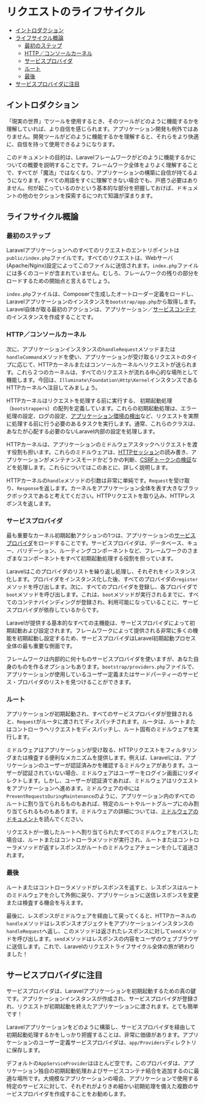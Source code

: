 # リクエストのライフサイクル

- [イントロダクション](#introduction)
- [ライフサイクル概論](#lifecycle-overview)
    - [最初のステップ](#first-steps)
    - [HTTP／コンソールカーネル](#http-console-kernels)
    - [サービスプロバイダ](#service-providers)
    - [ルート](#routing)
    - [最後](#finishing-up)
- [サービスプロバイダに注目](#focus-on-service-providers)

<a name="introduction"></a>
## イントロダクション

「現実の世界」でツールを使用するとき、そのツールがどのように機能するかを理解していれば、より自信を感じられます。アプリケーション開発も例外ではありません。開発ツールがどのように機能するかを理解すると、それらをより快適に、自信を持って使用できるようになります。

このドキュメントの目的は、Laravelフレームワークがどのように機能するかについての概要を説明することです。フレームワーク全体をよりよく理解することで、すべてが「魔法」ではなくなり、アプリケーションの構築に自信が持てるようになります。すべての用語をすぐに理解できない場合でも、戸惑う必要はありません。何が起こっているのかという基本的な部分を把握しておけば、ドキュメントの他のセクションを探索するにつれて知識が深まります。

<a name="lifecycle-overview"></a>
## ライフサイクル概論

<a name="first-steps"></a>
### 最初のステップ

Laravelアプリケーションへのすべてのリクエストのエントリポイントは`public/index.php`ファイルです。すべてのリクエストは、Webサーバ(Apache/Nginx)設定によってこのファイルに送信されます。`index.php`ファイルには多くのコードが含まれていません。むしろ、フレームワークの残りの部分をロードするための開始点と言えるでしょう。

`index.php`ファイルは、Composerで生成したオートローダー定義をロードし、Laravelアプリケーションのインスタンスを`bootstrap/app.php`から取得します。Laravel自体が取る最初のアクションは、アプリケーション／[サービスコンテナ](/docs/{{version}}/container)のインスタンスを作成することです。

<a name="http-console-kernels"></a>
### HTTP／コンソールカーネル

次に、アプリケーションインスタンスの`handleRequest`メソッドまたは`handleCommand`メソッドを使い、アプリケーションが受け取るリクエストのタイプに応じて、HTTPカーネルまたはコンソールカーネルへリクエストが送られます。これら２つのカーネルは、すべてのリクエストが流れる中心的な場所として機能します。今回は、`Illuminate\Foundation\Http\Kernel`インスタンスであるHTTPカーネルへ注目してみましょう。

HTTPカーネルはリクエストを処理する前に実行する、 初期起動処理（`bootstrappers`）の配列を定義しています。これらの初期起動処理は、エラー処理の設定、ログの設定、[アプリケーション環境の検出](/docs/{{version}}/configuration#environment-configuration)など、リクエストを実際に処理する前に行う必要のあるタスクを実行します。通常、これらのクラスは、あなたが心配する必要のないLaravel内部の設定を処理します。

HTTPカーネルは、アプリケーションのミドルウェアスタックへリクエストを渡す役割も担います。これらのミドルウェアは、[HTTPセッション](/docs/{{version}}/session)の読み書き、アプリケーションがメンテナンスモードかどうかの判断、[CSRFトークンの検証](/docs/{{version}}/csrf)などを処理します。これらについてはこのあとに、詳しく説明します。

HTTPカーネルの`handle`メソッドの引数は非常に単純です。`Request`を受け取り、`Response`を返します。カーネルをアプリケーション全体を表す大きなブラックボックスであると考えてください。HTTPリクエストを取り込み、HTTPレスポンスを返します。

<a name="service-providers"></a>
### サービスプロバイダ

最も重要なカーネル初期起動アクションの1つは、アプリケーションの[サービスプロバイダ](/docs/{{version}}/providers)をロードすることです。サービスプロバイダは、データベース、キュー、バリデーション、ルーティングコンポーネントなど、フレームワークのさまざまなコンポーネントをすべて初期起動処理する役割を担っています。

Laravelはこのプロバイダのリストを繰り返し処理し、それぞれをインスタンス化します。プロバイダをインスタンス化した後、すべてのプロバイダの`register`メソッドを呼び出します。次に、すべてのプロバイダを登録し、各プロバイダで`boot`メソッドを呼び出します。これは、`boot`メソッドが実行されるまでに、すべてのコンテナバインディングが登録され、利用可能になっていることに、サービスプロバイダが依存しているからです。

Laravelが提供する基本的なすべての主機能は、サービスプロバイダによって初期起動および設定されます。フレームワークによって提供される非常に多くの機能を初期起動し設定するため、サービスプロバイダはLaravel初期起動プロセス全体の最も重要な側面です。

フレームワークは内部的に何十ものサービスプロバイダを使いますが、あなた自身のものを作るオプションもあります。`bootstrap/providers.php`ファイルで、アプリケーションが使用しているユーザー定義またはサードパーティーのサービス・プロバイダのリストを見つけることができます。

<a name="routing"></a>
### ルート

アプリケーションが初期起動され、すべてのサービスプロバイダが登録されると、`Request`がルータに渡されてディスパッチされます。ルータは、ルートまたはコントローラへリクエストをディスパッチし、ルート固有のミドルウェアを実行します。

ミドルウェアはアプリケーションが受け取る、HTTPリクエストをフィルタリングまたは検査する便利なメカニズムを提供します。例えば、Laravelには、アプリケーションのユーザーが認証済みかを確認するミドルウェアがあります。ユーザーが認証されていない場合、ミドルウェアはユーザーをログイン画面にリダイレクトします。しかし、ユーザーが認証済であれば、ミドルウェアはリクエストをアプリケーションへ進めます。ミドルウェアの中には `PreventRequestsDuringMaintenance`のように、アプリケーション内のすべてのルートに割り当てられるものもあれば、特定のルートやルートグループにのみ割り当てられるものもあります。ミドルウェアの詳細については、[ミドルウェアのドキュメント](/docs/{{version}}/middleware)を読んでください。

リクエストが一致したルートへ割り当てられたすべてのミドルウェアをパスした場合は、ルートまたはコントローラメソッドが実行され、ルートまたはコントローラメソッドが返すレスポンスがルートのミドルウェアチェーンを介して返送されます。

<a name="finishing-up"></a>
### 最後

ルートまたはコントローラメソッドがレスポンスを返すと、レスポンスはルートのミドルウェアを介して外側に戻り、アプリケーションに送信レスポンスを変更または検査する機会を与えます。

最後に、レスポンスがミドルウェアを経由して戻ってくると、HTTPカーネルの`handle`メソッドはレスポンスオブジェクトをアプリケーションインスタンスの`handleRequest`へ返し、このメソッドは返されたレスポンスに対して`send`メソッドを呼び出します。`send`メソッドはレスポンスの内容をユーザのウェブブラウザに送信します。これで、Laravelのリクエストライフサイクル全体の旅が終わりました！

<a name="focus-on-service-providers"></a>
## サービスプロバイダに注目

サービスプロバイダは、Laravelアプリケーションを初期起動するための真の鍵です。アプリケーションインスタンスが作成され、サービスプロバイダが登録され、リクエストが初期起動を終えたアプリケーションに渡されます。とても簡単です！

Laravelアプリケーションをどのように構築し、サービスプロバイダを経由して初期起動処理するかをしっかり把握することは、非常に価値があります。アプリケーションのユーザー定義サービスプロバイダは、`app/Providers`ディレクトリに保存します。

デフォルトの`AppServiceProvider`はほとんど空です。このプロバイダは、アプリケーション独自の初期起動処理およびサービスコンテナ結合を追加するのに最適な場所です。大規模なアプリケーションの場合、アプリケーションで使用する特定のサービスに対して、それぞれがよりきめ細かい初期処理を備えた複数のサービスプロバイダを作成することをお勧めします。
